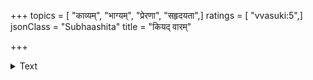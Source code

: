 +++
topics = [ "काव्यम्", "भाग्यम्", "प्रेरणा", "सहृदयता",]
ratings = [ "vvasuki:5",]
jsonClass = "Subhaashita"
title = "कियद् वारम्"

+++

<details><summary>Text</summary>

कियद् वारं क्रौञ्चा इह न निहता व्याध-विशिखैः  
परं काव्यं रामायणमिदमिहैकं समुदितम् ।  
स कर्ता कालो ऽसौ स च हृदयवान् सा च कविता   
समेत्य द्योतन्ते यदि वलति वाणी-विलसितम् ॥
</details>
